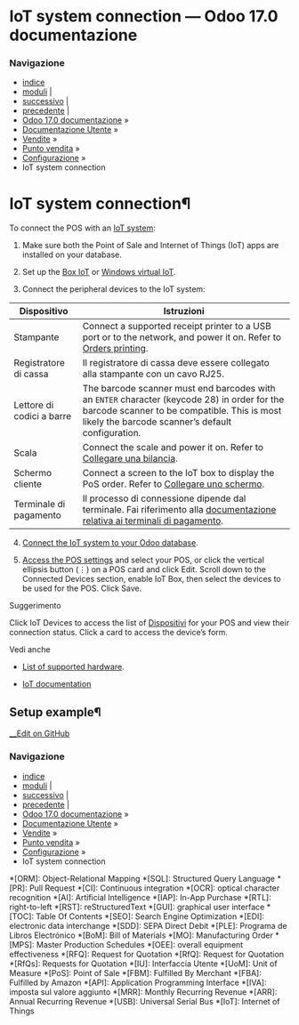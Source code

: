 # IoT system connection — Odoo 17.0 documentazione

### Navigazione

  * [indice](../../../../genindex.html "Indice generale")
  * [moduli](../../../../py-modindex.html "Indice del modulo Python") |
  * [successivo](epos_printers.html "ePOS printers") |
  * [precedente](../configuration.html "Configurazione") |
  * [Odoo 17.0 documentazione](../../../../index-2.html) »
  * [Documentazione Utente](../../../../applications.html) »
  * [Vendite](../../../sales.html) »
  * [Punto vendita](../../point_of_sale.html) »
  * [Configurazione](../configuration.html) »
  * IoT system connection



# IoT system connection¶

To connect the POS with an [IoT system](../../../general/iot.html):

  1. Make sure both the Point of Sale and Internet of Things (IoT) apps are installed on your database.

  2. Set up the [Box IoT](../../../general/iot/iot_box.html) or [Windows virtual IoT](../../../general/iot/windows_iot.html).

  3. Connect the peripheral devices to the IoT system:

Dispositivo | Istruzioni  
---|---  
Stampante | Connect a supported receipt printer to a USB port or to the network, and power it on. Refer to [Orders printing](../restaurant/kitchen_printing.html).  
Registratore di cassa | Il registratore di cassa deve essere collegato alla stampante con un cavo RJ25.  
Lettore di codici a barre | The barcode scanner must end barcodes with an `ENTER` character (keycode 28) in order for the barcode scanner to be compatible. This is most likely the barcode scanner’s default configuration.  
Scala | Connect the scale and power it on. Refer to [Collegare una bilancia](../../../general/iot/devices/scale.html).  
Schermo cliente | Connect a screen to the IoT box to display the PoS order. Refer to [Collegare uno schermo](../../../general/iot/devices/screen.html).  
Terminale di pagamento | Il processo di connessione dipende dal terminale. Fai riferimento alla [documentazione relativa ai terminali di pagamento](../payment_methods.html).  
  4. [Connect the IoT system to your Odoo database](../../../general/iot/connect.html).

  5. [Access the POS settings](../configuration.html#configuration-settings) and select your POS, or click the vertical ellipsis button (⋮) on a POS card and click Edit. Scroll down to the Connected Devices section, enable IoT Box, then select the devices to be used for the POS. Click Save.




Suggerimento

Click IoT Devices to access the list of [Dispositivi](../../../general/iot/devices.html) for your POS and view their connection status. Click a card to access the device’s form.

Vedi anche

  * [List of supported hardware](https://www.odoo.com/page/point-of-sale-hardware).

  * [IoT documentation](../../../general/iot.html)




## Setup example¶

[ __Edit on GitHub](https://github.com/odoo/documentation/edit/17.0/content/applications/sales/point_of_sale/configuration/pos_iot.rst)

### Navigazione

  * [indice](../../../../genindex.html "Indice generale")
  * [moduli](../../../../py-modindex.html "Indice del modulo Python") |
  * [successivo](epos_printers.html "ePOS printers") |
  * [precedente](../configuration.html "Configurazione") |
  * [Odoo 17.0 documentazione](../../../../index-2.html) »
  * [Documentazione Utente](../../../../applications.html) »
  * [Vendite](../../../sales.html) »
  * [Punto vendita](../../point_of_sale.html) »
  * [Configurazione](../configuration.html) »
  * IoT system connection


  *[ORM]: Object-Relational Mapping
  *[SQL]: Structured Query Language
  *[PR]: Pull Request
  *[CI]: Continuous integration
  *[OCR]: optical character recognition
  *[AI]: Artificial Intelligence
  *[IAP]: In-App Purchase
  *[RTL]: right-to-left
  *[RST]: reStructuredText
  *[GUI]: graphical user interface
  *[TOC]: Table Of Contents
  *[SEO]: Search Engine Optimization
  *[EDI]: electronic data interchange
  *[SDD]: SEPA Direct Debit
  *[PLE]: Programa de Libros Electrónico
  *[BoM]: Bill of Materials
  *[MO]: Manufacturing Order
  *[MPS]: Master Production Schedules
  *[OEE]: overall equipment effectiveness
  *[RFQ]: Request for Quotation
  *[RfQ]: Request for Quotation
  *[RfQs]: Requests for Quotation
  *[IU]: Interfaccia Utente
  *[UoM]: Unit of Measure
  *[PoS]: Point of Sale
  *[FBM]: Fulfilled By Merchant
  *[FBA]: Fulfilled by Amazon
  *[API]: Application Programming Interface
  *[IVA]: imposta sul valore aggiunto
  *[MRR]: Monthly Recurring Revenue
  *[ARR]: Annual Recurring Revenue
  *[USB]: Universal Serial Bus
  *[IoT]: Internet of Things